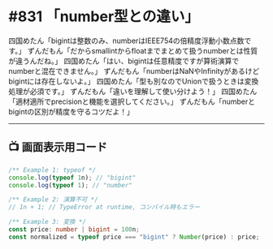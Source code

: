 # #831 「number型との違い」

四国めたん「bigintは整数のみ、numberはIEEE754の倍精度浮動小数点数です。」
ずんだもん「だからsmallintからfloatまでまとめて扱うnumberとは性質が違うんだね。」
四国めたん「はい、bigintは任意精度ですが算術演算でnumberと混在できません。」
ずんだもん「numberはNaNやInfinityがあるけどbigintには存在しないよ。」
四国めたん「型も別なのでUnionで扱うときは変換処理が必須です。」
ずんだもん「違いを理解して使い分けよう！」
四国めたん「適材適所でprecisionと機能を選択してください。」
ずんだもん「numberとbigintの区別が精度を守るコツだよ！」

---

## 📺 画面表示用コード

```typescript
/** Example 1: typeof */
console.log(typeof 1n); // "bigint"
console.log(typeof 1); // "number"

/** Example 2: 演算不可 */
// 1n + 1; // TypeError at runtime, コンパイル時もエラー

/** Example 3: 変換 */
const price: number | bigint = 100n;
const normalized = typeof price === "bigint" ? Number(price) : price;
```

